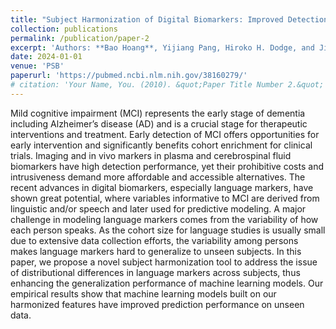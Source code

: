 ```yaml
---
title: "Subject Harmonization of Digital Biomarkers: Improved Detection of Mild Cognitive Impairment from Language Markers"
collection: publications
permalink: /publication/paper-2
excerpt: 'Authors: **Bao Hoang**, Yijiang Pang, Hiroko H. Dodge, and Jiayu Zhou.'
date: 2024-01-01
venue: 'PSB'
paperurl: 'https://pubmed.ncbi.nlm.nih.gov/38160279/'
# citation: 'Your Name, You. (2010). &quot;Paper Title Number 2.&quot; <i>Journal 1</i>. 1(2).'
---
```


Mild cognitive impairment (MCI) represents the early stage of dementia including Alzheimer’s disease (AD) and is a crucial stage for therapeutic interventions and treatment. Early detection of MCI offers opportunities for early intervention and significantly benefits cohort enrichment for clinical trials. Imaging and in vivo markers in plasma and cerebrospinal fluid biomarkers have high detection performance, yet their prohibitive costs and intrusiveness demand more affordable and accessible alternatives. The recent advances in digital biomarkers, especially language markers, have shown great potential, where variables informative to MCI are derived from linguistic and/or speech and later used for predictive modeling. A major challenge in modeling language markers comes from the variability of how each person speaks. As the cohort size for language studies is usually small due to extensive data collection efforts, the variability among persons makes language markers hard to generalize to unseen subjects. In this paper, we propose a novel subject harmonization tool to address the issue of distributional differences in language markers across subjects, thus enhancing the generalization performance of machine learning models. Our empirical results show that machine learning models built on our harmonized features have improved prediction performance on unseen data.